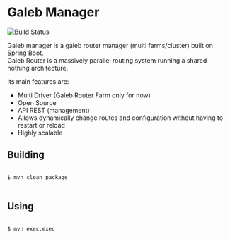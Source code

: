 Galeb Manager
===========================
[![Build Status](https://travis-ci.org/galeb/galeb-manager.svg)](https://travis-ci.org/galeb/galeb-manager)

Galeb manager is a galeb router manager (multi farms/cluster) built on Spring Boot.<br/>
Galeb Router is a massively parallel routing system running a shared-nothing architecture.

Its main features are:
* Multi Driver (Galeb Router Farm only for now)
* Open Source
* API REST (management)
* Allows dynamically change routes and configuration without having to restart or reload
* Highly scalable

Building
-----

<code>
$ mvn clean package
</code><br/>

Using
-----

<code>
$ mvn exec:exec
</code><br/>

